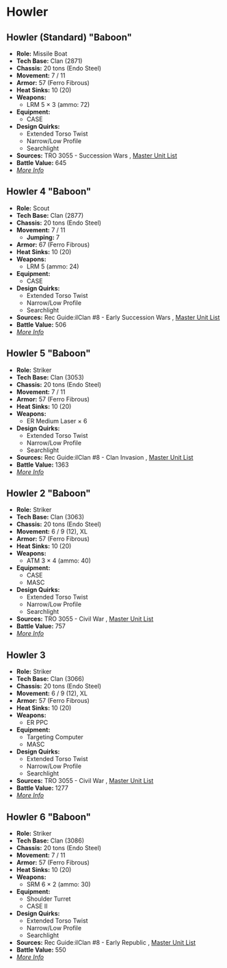 # Howler 

## Howler (Standard) "Baboon" 

- **Role:** Missile Boat 
- **Tech Base:** Clan (2871) 
- **Chassis:** 20 tons (Endo Steel) 
- **Movement:** 7 / 11 
- **Armor:** 57 (Ferro Fibrous) 
- **Heat Sinks:** 10 (20) 
- **Weapons:** 
  - LRM 5 × 3 (ammo: 72) 
- **Equipment:** 
  - CASE 
- **Design Quirks:** 
  - Extended Torso Twist 
  - Narrow/Low Profile 
  - Searchlight 
- **Sources:** TRO 3055 - Succession Wars , [Master Unit List](http://masterunitlist.info/Unit/Details/189) 
- **Battle Value:** 645 
- [*More Info*](howler/howler_standard.md) 

## Howler 4 "Baboon" 

- **Role:** Scout 
- **Tech Base:** Clan (2877) 
- **Chassis:** 20 tons (Endo Steel) 
- **Movement:** 7 / 11 
  - **Jumping:** 7 
- **Armor:** 67 (Ferro Fibrous) 
- **Heat Sinks:** 10 (20) 
- **Weapons:** 
  - LRM 5 (ammo: 24) 
- **Equipment:** 
  - CASE 
- **Design Quirks:** 
  - Extended Torso Twist 
  - Narrow/Low Profile 
  - Searchlight 
- **Sources:** Rec Guide:ilClan #8 - Early Succession Wars , [Master Unit List](http://masterunitlist.info/Unit/Details/7568) 
- **Battle Value:** 506 
- [*More Info*](howler/howler_4.md) 

## Howler 5 "Baboon" 

- **Role:** Striker 
- **Tech Base:** Clan (3053) 
- **Chassis:** 20 tons (Endo Steel) 
- **Movement:** 7 / 11 
- **Armor:** 57 (Ferro Fibrous) 
- **Heat Sinks:** 10 (20) 
- **Weapons:** 
  - ER Medium Laser × 6 
- **Design Quirks:** 
  - Extended Torso Twist 
  - Narrow/Low Profile 
  - Searchlight 
- **Sources:** Rec Guide:ilClan #8 - Clan Invasion , [Master Unit List](http://masterunitlist.info/Unit/Details/7569) 
- **Battle Value:** 1363 
- [*More Info*](howler/howler_5.md) 

## Howler 2 "Baboon" 

- **Role:** Striker 
- **Tech Base:** Clan (3063) 
- **Chassis:** 20 tons (Endo Steel) 
- **Movement:** 6 / 9 (12), XL 
- **Armor:** 57 (Ferro Fibrous) 
- **Heat Sinks:** 10 (20) 
- **Weapons:** 
  - ATM 3 × 4 (ammo: 40) 
- **Equipment:** 
  - CASE 
  - MASC 
- **Design Quirks:** 
  - Extended Torso Twist 
  - Narrow/Low Profile 
  - Searchlight 
- **Sources:** TRO 3055 - Civil War , [Master Unit List](http://masterunitlist.info/Unit/Details/190) 
- **Battle Value:** 757 
- [*More Info*](howler/howler_2.md) 

## Howler 3 

- **Role:** Striker 
- **Tech Base:** Clan (3066) 
- **Chassis:** 20 tons (Endo Steel) 
- **Movement:** 6 / 9 (12), XL 
- **Armor:** 57 (Ferro Fibrous) 
- **Heat Sinks:** 10 (20) 
- **Weapons:** 
  - ER PPC 
- **Equipment:** 
  - Targeting Computer 
  - MASC 
- **Design Quirks:** 
  - Extended Torso Twist 
  - Narrow/Low Profile 
  - Searchlight 
- **Sources:** TRO 3055 - Civil War , [Master Unit List](http://masterunitlist.info/Unit/Details/191) 
- **Battle Value:** 1277 
- [*More Info*](howler/howler_3.md) 

## Howler 6 "Baboon" 

- **Role:** Striker 
- **Tech Base:** Clan (3086) 
- **Chassis:** 20 tons (Endo Steel) 
- **Movement:** 7 / 11 
- **Armor:** 57 (Ferro Fibrous) 
- **Heat Sinks:** 10 (20) 
- **Weapons:** 
  - SRM 6 × 2 (ammo: 30) 
- **Equipment:** 
  - Shoulder Turret 
  - CASE II 
- **Design Quirks:** 
  - Extended Torso Twist 
  - Narrow/Low Profile 
  - Searchlight 
- **Sources:** Rec Guide:ilClan #8 - Early Republic , [Master Unit List](http://masterunitlist.info/Unit/Details/7570) 
- **Battle Value:** 550 
- [*More Info*](howler/howler_6.md) 


